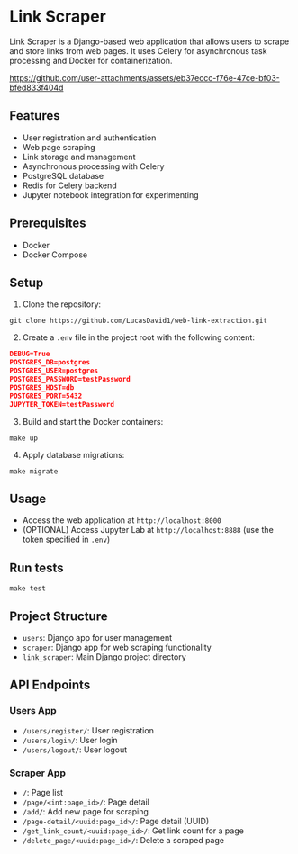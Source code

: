 # Link Scraper

Link Scraper is a Django-based web application that allows users to scrape and store links from web pages. It uses Celery for asynchronous task processing and Docker for containerization.

https://github.com/user-attachments/assets/eb37eccc-f76e-47ce-bf03-bfed833f404d

## Features

- User registration and authentication
- Web page scraping
- Link storage and management
- Asynchronous processing with Celery
- PostgreSQL database
- Redis for Celery backend
- Jupyter notebook integration for experimenting

## Prerequisites

- Docker
- Docker Compose

## Setup

1. Clone the repository:
```shell
git clone https://github.com/LucasDavid1/web-link-extraction.git
```
2. Create a `.env` file in the project root with the following content:
```json
DEBUG=True
POSTGRES_DB=postgres
POSTGRES_USER=postgres
POSTGRES_PASSWORD=testPassword
POSTGRES_HOST=db
POSTGRES_PORT=5432
JUPYTER_TOKEN=testPassword
```
3. Build and start the Docker containers:
```shell
make up
```
4. Apply database migrations:
```shell
make migrate
```

## Usage

- Access the web application at `http://localhost:8000`
- (OPTIONAL) Access Jupyter Lab at `http://localhost:8888` (use the token specified in `.env`)

## Run tests
```shell
make test
```


## Project Structure

- `users`: Django app for user management
- `scraper`: Django app for web scraping functionality
- `link_scraper`: Main Django project directory

## API Endpoints

### Users App
- `/users/register/`: User registration
- `/users/login/`: User login
- `/users/logout/`: User logout

### Scraper App
- `/`: Page list
- `/page/<int:page_id>/`: Page detail
- `/add/`: Add new page for scraping
- `/page-detail/<uuid:page_id>/`: Page detail (UUID)
- `/get_link_count/<uuid:page_id>/`: Get link count for a page
- `/delete_page/<uuid:page_id>/`: Delete a scraped page
